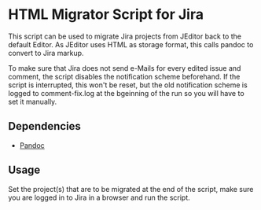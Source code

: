 # HTML Migrator Script for Jira
This script can be used to migrate Jira projects from JEditor back to the
default Editor. As JEditor uses HTML as storage format, this calls pandoc to
convert to Jira markup.

To make sure that Jira does not send e-Mails for every edited issue and comment,
the script disables the notification scheme beforehand. If the script is
interrupted, this won't be reset, but the old notification scheme is logged to
comment-fix.log at the bgeinning of the run so you will have to set it manually.

## Dependencies
* [Pandoc](https://pandoc.org/)

## Usage
Set the project(s) that are to be migrated at the end of the script, make sure
you are logged in to Jira in a browser and run the script.
